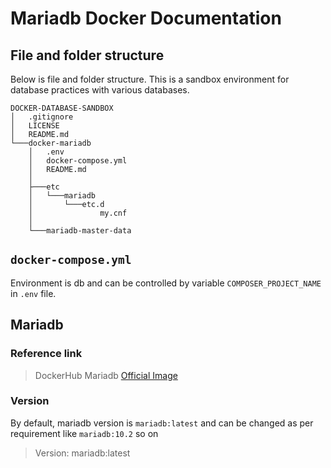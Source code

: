 # Mariadb Docker Documentation


## File and folder structure  
Below is file and folder structure.
This is a sandbox environment for database practices with various databases.

```
DOCKER-DATABASE-SANDBOX
│   .gitignore
│   LICENSE
│   README.md
└───docker-mariadb
    │   .env
    │   docker-compose.yml
    │   README.md
    │
    ├───etc
    │   └───mariadb
    │       └───etc.d
    │               my.cnf
    │
    └───mariadb-master-data
```

## `docker-compose.yml`

Environment is db and can be controlled by variable `COMPOSER_PROJECT_NAME` in `.env` file.  

## Mariadb  
### Reference link 

> DockerHub Mariadb [Official Image](https://hub.docker.com/_/mariadb)
> 


### Version  
By default, mariadb version is `mariadb:latest` and can be changed as per requirement like 
`mariadb:10.2` so on 
> Version: mariadb:latest  
